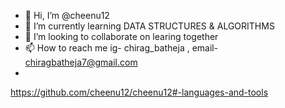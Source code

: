 - 👋 Hi, I’m @cheenu12
- 🌱 I’m currently learning DATA STRUCTURES & ALGORITHMS
- 💞️ I’m looking to collaborate on learing together
- 📫 How to reach me ig- chirag_batheja , email- chiragbatheja7@gmail.com
- 
https://github.com/cheenu12/cheenu12#-languages-and-tools
<!---
cheenu12/cheenu12 is a ✨ special ✨ repository because its `README.md` (this file) appears on your GitHub profile.
You can click the Preview link to take a look at your changes.
--->

